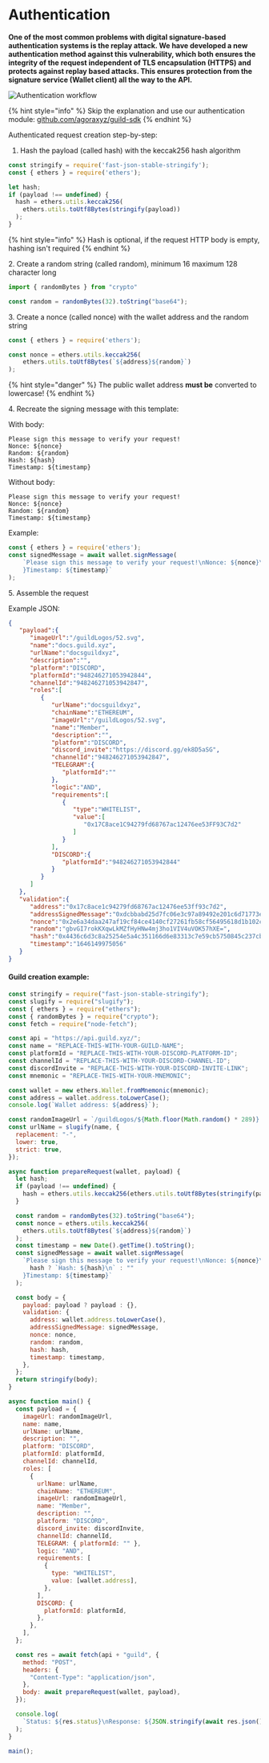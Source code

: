 # Authentication

**One of the most common problems with digital signature-based authentication systems is the replay attack. We have developed a new authentication method against this vulnerability, which both ensures the integrity of the request independent of TLS encapsulation (HTTPS) and protects against replay based attacks. This ensures protection from the signature service (Wallet client) all the way to the API.**

![Authentication workflow](.gitbook/assets/Authflow.png)

{% hint style="info" %}
Skip the explanation and use our authentication module: [github.com/agoraxyz/guild-sdk](https://github.com/agoraxyz/guild-sdk)
{% endhint %}

Authenticated request creation step-by-step:

1. Hash the payload (called hash) with the keccak256 hash algorithm

```javascript
const stringify = require('fast-json-stable-stringify');
const { ethers } = require('ethers');

let hash;
if (payload !== undefined) {
  hash = ethers.utils.keccak256(
    ethers.utils.toUtf8Bytes(stringify(payload))
  );
}
```

{% hint style="info" %}
Hash is optional, if the request HTTP body is empty, hashing isn't required
{% endhint %}

2\. Create a random string (called random), minimum 16 maximum 128 character long

```javascript
import { randomBytes } from "crypto"

const random = randomBytes(32).toString("base64");
```

3\. Create a nonce (called nonce) with the wallet address and the random string

```javascript
const { ethers } = require('ethers');

const nonce = ethers.utils.keccak256(
    ethers.utils.toUtf8Bytes(`${address}${random}`)
);
```

{% hint style="danger" %}
The public wallet address **must be** converted to lowercase!
{% endhint %}

4\. Recreate the signing message with this template:

With body:

```
Please sign this message to verify your request!
Nonce: ${nonce}
Random: ${random}
Hash: ${hash}
Timestamp: ${timestamp}
```

Without body:

```
Please sign this message to verify your request!
Nonce: ${nonce}
Random: ${random}
Timestamp: ${timestamp}
```

Example:

```javascript
const { ethers } = require('ethers');
const signedMessage = await wallet.signMessage(
    `Please sign this message to verify your request!\nNonce: ${nonce}\nRandom: ${random}\n${hash ? `Hash: ${hash}\n` : ""
    }Timestamp: ${timestamp}`
);
```

5\. Assemble the request

Example JSON:

```json
{
   "payload":{
      "imageUrl":"/guildLogos/52.svg",
      "name":"docs.guild.xyz",
      "urlName":"docsguildxyz",
      "description":"",
      "platform":"DISCORD",
      "platformId":"948246271053942844",
      "channelId":"948246271053942847",
      "roles":[
         {
            "urlName":"docsguildxyz",
            "chainName":"ETHEREUM",
            "imageUrl":"/guildLogos/52.svg",
            "name":"Member",
            "description":"",
            "platform":"DISCORD",
            "discord_invite":"https://discord.gg/ek8D5aSG",
            "channelId":"948246271053942847",
            "TELEGRAM":{
               "platformId":""
            },
            "logic":"AND",
            "requirements":[
               {
                  "type":"WHITELIST",
                  "value":[
                     "0x17C8ace1C94279fd68767ac12476ee53FF93C7d2"
                  ]
               }
            ],
            "DISCORD":{
               "platformId":"948246271053942844"
            }
         }
      ]
   },
   "validation":{
      "address":"0x17c8ace1c94279fd68767ac12476ee53ff93c7d2",
      "addressSignedMessage":"0xdcbbabd25d7fc06e3c97a89492e201c6d71773e38a43f5c4ff0ffd05806a56aa12fdbe97280f7eb15456f55dcf502171608a2410979eae7750140e03d7dadfe11c",
      "nonce":"0x2e6a34daa247af19cf84ce4140cf27261fb58cf56495618d1b102cbc288c4574",
      "random":"gbvGI7rokKXqwLkMZfHyHNw4mj3ho1VIV4uVOK57hXE=",
      "hash":"0x4436c6d3c8a25254e5a4c351166d6e83313c7e59cb5750845c237cb31db8cb61",
      "timestamp":"1646149975056"
   }
}
```

#### Guild creation example:

```javascript
const stringify = require("fast-json-stable-stringify");
const slugify = require("slugify");
const { ethers } = require("ethers");
const { randomBytes } = require("crypto");
const fetch = require("node-fetch");

const api = "https://api.guild.xyz/";
const name = "REPLACE-THIS-WITH-YOUR-GUILD-NAME";
const platformId = "REPLACE-THIS-WITH-YOUR-DISCORD-PLATFORM-ID";
const channelId = "REPLACE-THIS-WITH-YOUR-DISCORD-CHANNEL-ID";
const discordInvite = "REPLACE-THIS-WITH-YOUR-DISCORD-INVITE-LINK";
const mnemonic = "REPLACE-THIS-WITH-YOUR-MNEMONIC";

const wallet = new ethers.Wallet.fromMnemonic(mnemonic);
const address = wallet.address.toLowerCase();
console.log(`Wallet address: ${address}`);

const randomImageUrl = `/guildLogos/${Math.floor(Math.random() * 289)}.svg`;
const urlName = slugify(name, {
  replacement: "-",
  lower: true,
  strict: true,
});

async function prepareRequest(wallet, payload) {
  let hash;
  if (payload !== undefined) {
    hash = ethers.utils.keccak256(ethers.utils.toUtf8Bytes(stringify(payload)));
  }

  const random = randomBytes(32).toString("base64");
  const nonce = ethers.utils.keccak256(
    ethers.utils.toUtf8Bytes(`${address}${random}`)
  );
  const timestamp = new Date().getTime().toString();
  const signedMessage = await wallet.signMessage(
    `Please sign this message to verify your request!\nNonce: ${nonce}\nRandom: ${random}\n${
      hash ? `Hash: ${hash}\n` : ""
    }Timestamp: ${timestamp}`
  );

  const body = {
    payload: payload ? payload : {},
    validation: {
      address: wallet.address.toLowerCase(),
      addressSignedMessage: signedMessage,
      nonce: nonce,
      random: random,
      hash: hash,
      timestamp: timestamp,
    },
  };
  return stringify(body);
}

async function main() {
  const payload = {
    imageUrl: randomImageUrl,
    name: name,
    urlName: urlName,
    description: "",
    platform: "DISCORD",
    platformId: platformId,
    channelId: channelId,
    roles: [
      {
        urlName: urlName,
        chainName: "ETHEREUM",
        imageUrl: randomImageUrl,
        name: "Member",
        description: "",
        platform: "DISCORD",
        discord_invite: discordInvite,
        channelId: channelId,
        TELEGRAM: { platformId: "" },
        logic: "AND",
        requirements: [
          {
            type: "WHITELIST",
            value: [wallet.address],
          },
        ],
        DISCORD: {
          platformId: platformId,
        },
      },
    ],
  };

  const res = await fetch(api + "guild", {
    method: "POST",
    headers: {
      "Content-Type": "application/json",
    },
    body: await prepareRequest(wallet, payload),
  });

  console.log(
    `Status: ${res.status}\nResponse: ${JSON.stringify(await res.json())}`
  );
}

main();
```
